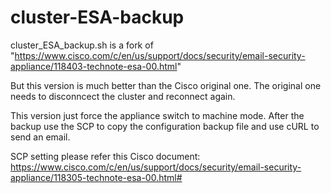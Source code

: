 # cluster-ESA-backup

cluster_ESA_backup.sh is a fork of "https://www.cisco.com/c/en/us/support/docs/security/email-security-appliance/118403-technote-esa-00.html"

But this version is much better than the Cisco original one. The original one needs to disconncect the cluster and reconnect again. 

This version just force the appliance switch to machine mode. After the backup use the SCP to copy the configuration backup file and use cURL to send an email.

SCP setting please refer this Cisco document: https://www.cisco.com/c/en/us/support/docs/security/email-security-appliance/118305-technote-esa-00.html#


